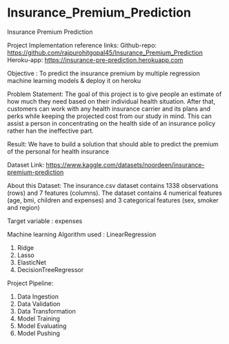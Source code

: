 # Insurance_Premium_Prediction
Insurance Premium Prediction


Project Implementation reference links:
Github-repo: https://github.com/rajpurohitgopal45/Insurance_Premium_Prediction
Heroku-app:  https://insurance-pre-prediction.herokuapp.com

Objective : To predict the insurance premium by multiple regression machine learning models &amp; deploy it on heroku

Problem Statement:
The goal of this project is to give people an estimate of how much they need based on
their individual health situation. After that, customers can work with any health 
insurance carrier and its plans and perks while keeping the projected cost from our 
study in mind. This can assist a person in concentrating on the health side of an 
insurance policy rather han the ineffective part.

Result: We have to build a solution that should able to predict the premium of the 
personal for health insurance

Dataset Link: https://www.kaggle.com/datasets/noordeen/insurance-premium-prediction

About this Dataset:
The insurance.csv dataset contains 1338 observations (rows) and 7 features (columns).
The dataset contains 4 numerical features (age, bmi, children and expenses) and 3 categorical features (sex, smoker and region)

Target variable : expenses


Machine learning Algorithm used : 
LinearRegression
1) Ridge
2) Lasso
3) ElasticNet
3) DecisionTreeRegressor


Project Pipeline:
1) Data Ingestion
2) Data Validation
3) Data Transformation
4) Model Training
5) Model Evaluating
6) Model Pushing